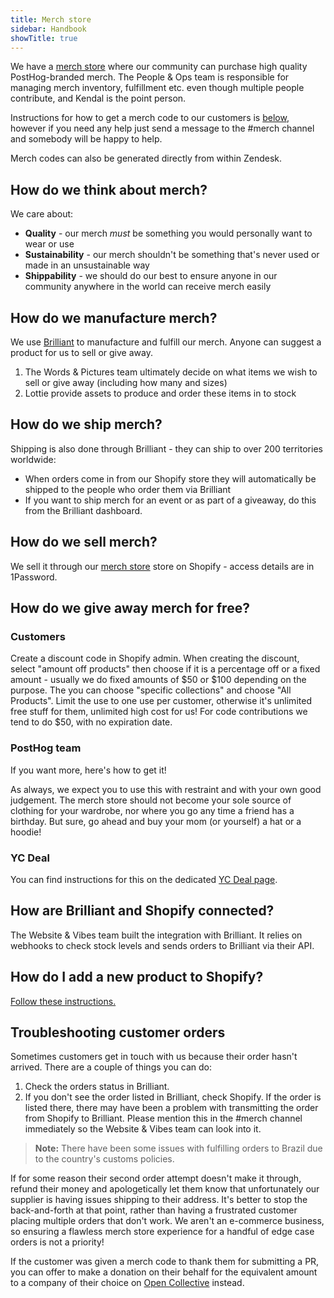 ```yaml
---
title: Merch store
sidebar: Handbook
showTitle: true
---
```


We have a [merch store](/merch) where our community can purchase high quality PostHog-branded merch. The People & Ops team is responsible for managing merch inventory, fulfillment etc. even though multiple people contribute, and Kendal is the point person. 

Instructions for how to get a merch code to our customers is [below](https://posthog.com/handbook/company/merch-store#customers), however if you need any help just send a message to the <PrivateLink url="https://posthog.slack.com/archives/C04DWKH7DM3">#merch</PrivateLink> channel and somebody will be happy to help.

Merch codes can also be generated directly from within Zendesk.

## How do we think about merch?

We care about:

* **Quality** - our merch _must_ be something you would personally want to wear or use
* **Sustainability** - our merch shouldn't be something that's never used or made in an unsustainable way
* **Shippability** - we should do our best to ensure anyone in our community anywhere in the world can receive merch easily

## How do we manufacture merch?

We use [Brilliant](https://www.brilliantmade.com/) to manufacture and fulfill our merch. Anyone can suggest a product for us to sell or give away. 

1. The Words & Pictures team ultimately decide on what items we wish to sell or give away (including how many and sizes)
2. Lottie provide assets to produce and order these items in to stock

## How do we ship merch?

Shipping is also done through Brilliant - they can ship to over 200 territories worldwide:

* When orders come in from our Shopify store they will automatically be shipped to the people who order them via Brilliant
* If you want to ship merch for an event or as part of a giveaway, do this from the Brilliant dashboard.

## How do we sell merch?
We sell it through our [merch store](/merch) store on Shopify - access details are in 1Password.

## How do we give away merch for free?

### Customers

Create a discount code in <PrivateLink url="https://admin.shopify.com/store/posthog/discounts">Shopify admin</PrivateLink>. When creating the discount, select "amount off products" then choose if it is a percentage off or a fixed amount - usually we do fixed amounts of $50 or $100 depending on the purpose. The you can choose "specific collections" and choose "All Products". Limit the use to one use per customer, otherwise it's unlimited free stuff for them, unlimited high cost for us! For code contributions we tend to do $50, with no expiration date.

### PostHog team

If you want more, <PrivateLink url="https://github.com/PostHog/runbooks/blob/main/docs/merch.md"> here's how to get it! </PrivateLink> 

As always, we expect you to use this with restraint and with your own good judgement. The merch store should not become your sole source of clothing for your wardrobe, nor where you go any time a friend has a birthday. But sure, go ahead and buy your mom (or yourself) a hat or a hoodie!

### YC Deal

You can find instructions for this on the dedicated [YC Deal page](/handbook/growth/sales/yc-onboarding).

## How are Brilliant and Shopify connected?

The Website & Vibes team built the integration with Brilliant. It relies on webhooks to check stock levels and sends orders to Brilliant via their API.

## How do I add a new product to Shopify?

[Follow these instructions.](/handbook/engineering/posthog-com/merch-store)

## Troubleshooting customer orders

Sometimes customers get in touch with us because their order hasn't arrived. There are a couple of things you can do:

1. Check the <PrivateLink url="https://app.brilliantmade.com/store/3002/history">orders status</PrivateLink> in Brilliant.
1. If you don't see the order listed in Brilliant, check <PrivateLink url="https://admin.shopify.com/store/posthog/orders">Shopify</PrivateLink>. If the order is listed there, there may have been a problem with transmitting the order from Shopify to Brilliant. Please mention this in the #merch channel immediately so the Website & Vibes team can look into it.

> **Note:** There have been some issues with fulfilling orders to Brazil due to the country's customs policies.

If for some reason their second order attempt doesn't make it through, refund their money and apologetically let them know that unfortunately our supplier is having issues shipping to their address. It's better to stop the back-and-forth at that point, rather than having a frustrated customer placing multiple orders that don't work. We aren't an e-commerce business, so ensuring a flawless merch store experience for a handful of edge case orders is not a priority!

If the customer was given a merch code to thank them for submitting a PR, you can offer to make a donation on their behalf for the equivalent amount to a company of their choice on [Open Collective](https://opencollective.com/search?q=&type=COLLECTIVE) instead. 
